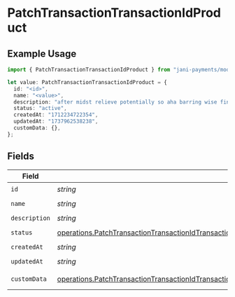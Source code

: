 # PatchTransactionTransactionIdProduct

## Example Usage

```typescript
import { PatchTransactionTransactionIdProduct } from "jani-payments/models/operations";

let value: PatchTransactionTransactionIdProduct = {
  id: "<id>",
  name: "<value>",
  description: "after midst relieve potentially so aha barring wise finally",
  status: "active",
  createdAt: "1712234722354",
  updatedAt: "1737962538238",
  customData: {},
};
```

## Fields

| Field                                                                                                                                                                                                                                        | Type                                                                                                                                                                                                                                         | Required                                                                                                                                                                                                                                     | Description                                                                                                                                                                                                                                  |
| -------------------------------------------------------------------------------------------------------------------------------------------------------------------------------------------------------------------------------------------- | -------------------------------------------------------------------------------------------------------------------------------------------------------------------------------------------------------------------------------------------- | -------------------------------------------------------------------------------------------------------------------------------------------------------------------------------------------------------------------------------------------- | -------------------------------------------------------------------------------------------------------------------------------------------------------------------------------------------------------------------------------------------- |
| `id`                                                                                                                                                                                                                                         | *string*                                                                                                                                                                                                                                     | :heavy_check_mark:                                                                                                                                                                                                                           | N/A                                                                                                                                                                                                                                          |
| `name`                                                                                                                                                                                                                                       | *string*                                                                                                                                                                                                                                     | :heavy_check_mark:                                                                                                                                                                                                                           | N/A                                                                                                                                                                                                                                          |
| `description`                                                                                                                                                                                                                                | *string*                                                                                                                                                                                                                                     | :heavy_check_mark:                                                                                                                                                                                                                           | N/A                                                                                                                                                                                                                                          |
| `status`                                                                                                                                                                                                                                     | [operations.PatchTransactionTransactionIdTransactionsResponse200ApplicationJSONResponseBodyItemsProductStatus](../../models/operations/patchtransactiontransactionidtransactionsresponse200applicationjsonresponsebodyitemsproductstatus.md) | :heavy_check_mark:                                                                                                                                                                                                                           | N/A                                                                                                                                                                                                                                          |
| `createdAt`                                                                                                                                                                                                                                  | *string*                                                                                                                                                                                                                                     | :heavy_check_mark:                                                                                                                                                                                                                           | N/A                                                                                                                                                                                                                                          |
| `updatedAt`                                                                                                                                                                                                                                  | *string*                                                                                                                                                                                                                                     | :heavy_check_mark:                                                                                                                                                                                                                           | N/A                                                                                                                                                                                                                                          |
| `customData`                                                                                                                                                                                                                                 | [operations.PatchTransactionTransactionIdTransactionsResponse200ApplicationJSONCustomData](../../models/operations/patchtransactiontransactionidtransactionsresponse200applicationjsoncustomdata.md)                                         | :heavy_check_mark:                                                                                                                                                                                                                           | Any valid JSON value                                                                                                                                                                                                                         |